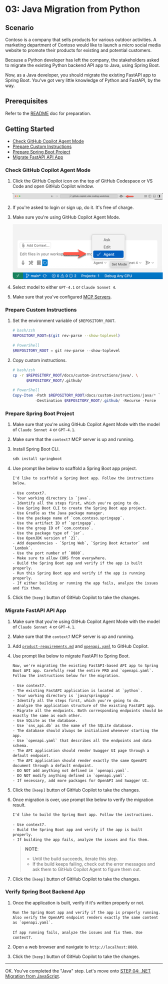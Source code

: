 # 03: Java Migration from Python

## Scenario

Contoso is a company that sells products for various outdoor activities. A marketing department of Contoso would like to launch a micro social media website to promote their products for existing and potential customers.

Because a Python developer has left the company, the stakeholders asked to migrate the existing Python backend API app to Java, using Spring Boot.

Now, as a Java developer, you should migrate the existing FastAPI app to Spring Boot. You've got very little knowledge of Python and FastAPI, by the way.

## Prerequisites

Refer to the [README](../README.md) doc for preparation.

## Getting Started

- [Check GitHub Copilot Agent Mode](#check-github-copilot-agent-mode)
- [Prepare Custom Instructions](#prepare-custom-instructions)
- [Prepare Spring Boot Project](#prepare-spring-boot-project)
- [Migrate FastAPI API App](#migrate-fastapi-api-app)

### Check GitHub Copilot Agent Mode

1. Click the GitHub Copilot icon on the top of GitHub Codespace or VS Code and open GitHub Copilot window.

   ![Open GitHub Copilot Chat](./images/setup-02.png)

1. If you're asked to login or sign up, do it. It's free of charge.
1. Make sure you're using GitHub Copilot Agent Mode.

   ![GitHub Copilot Agent Mode](./images/setup-03.png)

1. Select model to either `GPT-4.1` or `Claude Sonnet 4`.
1. Make sure that you've configured [MCP Servers](./00-setup.md#set-up-mcp-servers).

### Prepare Custom Instructions

1. Set the environment variable of `$REPOSITORY_ROOT`.

   ```bash
   # bash/zsh
   REPOSITORY_ROOT=$(git rev-parse --show-toplevel)
   ```

   ```powershell
   # PowerShell
   $REPOSITORY_ROOT = git rev-parse --show-toplevel
   ```

1. Copy custom instructions.

    ```bash
    # bash/zsh
    cp -r $REPOSITORY_ROOT/docs/custom-instructions/java/. \
          $REPOSITORY_ROOT/.github/
    ```

    ```powershell
    # PowerShell
    Copy-Item -Path $REPOSITORY_ROOT/docs/custom-instructions/java/* `
              -Destination $REPOSITORY_ROOT/.github/ -Recurse -Force
    ```

### Prepare Spring Boot Project

1. Make sure that you're using GitHub Copilot Agent Mode with the model of `Claude Sonnet 4` or `GPT-4.1`.
1. Make sure that the `context7` MCP server is up and running.
1. Install Spring Boot CLI.

    ```bash
    sdk install springboot
    ```

1. Use prompt like below to scaffold a Spring Boot app project.

    ```text
    I'd like to scaffold a Spring Boot app. Follow the instructions below.

    - Use context7.
    - Your working directory is `java`.
    - Identify all the steps first, which you're going to do.
    - Use Spring Boot CLI to create the Spring Boot app project.
    - Use Gradle as the Java package manager.
    - Use the package name of `com.contoso.springapp`.
    - Use the artifact ID of `springapp`.
    - Use the group ID of `com.contoso`.
    - Use the package type of `jar`.
    - Use OpenJDK version of `21`.
    - Add dependencies - `Spring Web`, `Spring Boot Actuator` and `Lombok`.
    - Use the port number of `8080`.
    - Make sure to allow CORS from everywhere.
    - Build the Spring Boot app and verify if the app is built properly.
    - Run this Spring Boot app and verify if the app is running properly.
    - If either building or running the app fails, analyze the issues and fix them.
    ```

1. Click the `[keep]` button of GitHub Copilot to take the changes.

### Migrate FastAPI API App

1. Make sure that you're using GitHub Copilot Agent Mode with the model of `Claude Sonnet 4` or `GPT-4.1`.
1. Make sure that the `context7` MCP server is up and running.
1. Add [`product-requirements.md`](../product-requirements.md) and [`openapi.yaml`](../openapi.yaml) to GitHub Copilot.
1. Use prompt like below to migrate FastAPI to Spring Boot.

    ```text
    Now, we're migrating the existing FastAPI-based API app to Spring Boot API app. Carefully read the entire PRD and `openapi.yaml`. Follow the instructions below for the migration.
    
    - Use context7.
    - The existing FastAPI application is located at `python`.
    - Your working directory is `java/springapp`.
    - Identify all the steps first, which you're going to do.
    - Analyze the application structure of the existing FastAPI app.
    - Migrate all the endpoints. Both corresponding endpoints should be exactly the same as each other.
    - Use SQLite as the database.
    - Use `sns_api.db` as the name of the SQLite database.
    - The database should always be initialized whenever starting the app.
    - Use `openapi.yaml` that describes all the endpoints and data schema.
    - The API application should render Swagger UI page through a default endpoint.
    - The API application should render exactly the same OpenAPI document through a default endpoint.
    - DO NOT add anything not defined in `openapi.yaml`.
    - DO NOT modify anything defined in `openapi.yaml`.
    - If necessary, add more packages for OpenAPI and Swagger UI.
    ```

1. Click the `[keep]` button of GitHub Copilot to take the changes.
1. Once migration is over, use prompt like below to verify the migration result.

    ```text
    I'd like to build the Spring Boot app. Follow the instructions.

    - Use context7.
    - Build the Spring Boot app and verify if the app is built properly.
    - If building the app fails, analyze the issues and fix them.
    ```

   > **NOTE**:
   >
   > - Until the build succeeds, iterate this step.
   > - If the build keeps failing, check out the error messages and ask them to GitHub Copilot Agent to figure them out.

1. Click the `[keep]` button of GitHub Copilot to take the changes.

### Verify Spring Boot Backend App

1. Once the application is built, verify if it's written properly or not.

    ```text
    Run the Spring Boot app and verify if the app is properly running. Also verify the OpenAPI endpoint renders exactly the same content as `openapi.yaml`.

    If app running fails, analyze the issues and fix them. Use context7.
    ```

1. Open a web browser and navigate to `http://localhost:8080`.
1. Click the `[keep]` button of GitHub Copilot to take the changes.

---

OK. You've completed the "Java" step. Let's move onto [STEP 04: .NET Migration from JavaScript](./04-dotnet.md).
